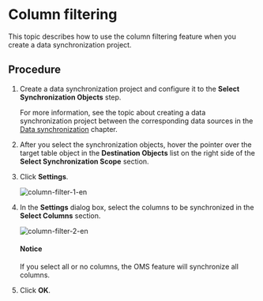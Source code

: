 # Column filtering

This topic describes how to use the column filtering feature when you create a data synchronization project.

## Procedure

1. Create a data synchronization project and configure it to the **Select Synchronization Objects** step.

   For more information, see the topic about creating a data synchronization project between the corresponding data sources in the [Data synchronization](../100.data-synchronization-overview.md) chapter.

2. After you select the synchronization objects, hover the pointer over the target table object in the **Destination Objects** list on the right side of the **Select Synchronization Scope** section.

3. Click **Settings**.

   ![column-filter-1-en](https://obbusiness-private.oss-cn-shanghai.aliyuncs.com/doc/img/oms/oms-enterprise/column-filter-1-en.png)

4. In the **Settings** dialog box, select the columns to be synchronized in the **Select Columns** section.

   ![column-filter-2-en](https://obbusiness-private.oss-cn-shanghai.aliyuncs.com/doc/img/oms/oms-enterprise/column-filter-2-en.png)

   <main id="notice" type='notice'>
   <h4>Notice</h4>
   <p>If you select all or no columns, the OMS feature will synchronize all columns. </p>
   </main>

5. Click **OK**.
